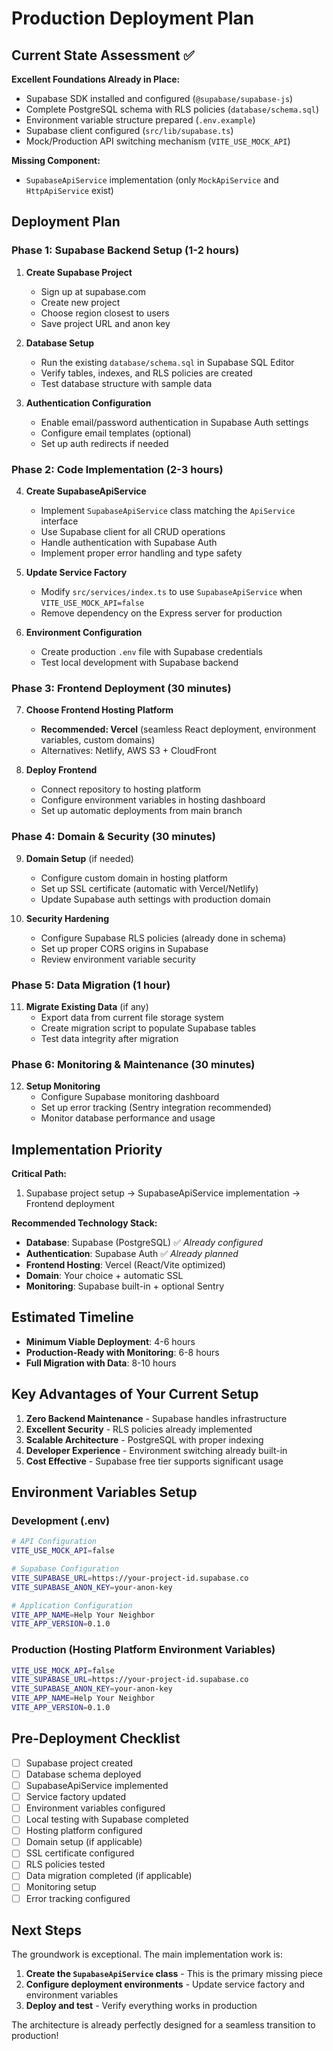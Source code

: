 # Production Deployment Plan

## Current State Assessment ✅

**Excellent Foundations Already in Place:**

- Supabase SDK installed and configured (`@supabase/supabase-js`)
- Complete PostgreSQL schema with RLS policies (`database/schema.sql`)
- Environment variable structure prepared (`.env.example`)
- Supabase client configured (`src/lib/supabase.ts`)
- Mock/Production API switching mechanism (`VITE_USE_MOCK_API`)

**Missing Component:**

- `SupabaseApiService` implementation (only `MockApiService` and `HttpApiService` exist)

## Deployment Plan

### Phase 1: Supabase Backend Setup (1-2 hours)

1. **Create Supabase Project**
   - Sign up at supabase.com
   - Create new project
   - Choose region closest to users
   - Save project URL and anon key

2. **Database Setup**
   - Run the existing `database/schema.sql` in Supabase SQL Editor
   - Verify tables, indexes, and RLS policies are created
   - Test database structure with sample data

3. **Authentication Configuration**
   - Enable email/password authentication in Supabase Auth settings
   - Configure email templates (optional)
   - Set up auth redirects if needed

### Phase 2: Code Implementation (2-3 hours)

4. **Create SupabaseApiService**
   - Implement `SupabaseApiService` class matching the `ApiService` interface
   - Use Supabase client for all CRUD operations
   - Handle authentication with Supabase Auth
   - Implement proper error handling and type safety

5. **Update Service Factory**
   - Modify `src/services/index.ts` to use `SupabaseApiService` when `VITE_USE_MOCK_API=false`
   - Remove dependency on the Express server for production

6. **Environment Configuration**
   - Create production `.env` file with Supabase credentials
   - Test local development with Supabase backend

### Phase 3: Frontend Deployment (30 minutes)

7. **Choose Frontend Hosting Platform**
   - **Recommended: Vercel** (seamless React deployment, environment variables, custom domains)
   - Alternatives: Netlify, AWS S3 + CloudFront

8. **Deploy Frontend**
   - Connect repository to hosting platform
   - Configure environment variables in hosting dashboard
   - Set up automatic deployments from main branch

### Phase 4: Domain & Security (30 minutes)

9. **Domain Setup** (if needed)
   - Configure custom domain in hosting platform
   - Set up SSL certificate (automatic with Vercel/Netlify)
   - Update Supabase auth settings with production domain

10. **Security Hardening**
    - Configure Supabase RLS policies (already done in schema)
    - Set up proper CORS origins in Supabase
    - Review environment variable security

### Phase 5: Data Migration (1 hour)

11. **Migrate Existing Data** (if any)
    - Export data from current file storage system
    - Create migration script to populate Supabase tables
    - Test data integrity after migration

### Phase 6: Monitoring & Maintenance (30 minutes)

12. **Setup Monitoring**
    - Configure Supabase monitoring dashboard
    - Set up error tracking (Sentry integration recommended)
    - Monitor database performance and usage

## Implementation Priority

**Critical Path:**

1. Supabase project setup → SupabaseApiService implementation → Frontend deployment

**Recommended Technology Stack:**

- **Database**: Supabase (PostgreSQL) ✅ _Already configured_
- **Authentication**: Supabase Auth ✅ _Already planned_
- **Frontend Hosting**: Vercel (React/Vite optimized)
- **Domain**: Your choice + automatic SSL
- **Monitoring**: Supabase built-in + optional Sentry

## Estimated Timeline

- **Minimum Viable Deployment**: 4-6 hours
- **Production-Ready with Monitoring**: 6-8 hours
- **Full Migration with Data**: 8-10 hours

## Key Advantages of Your Current Setup

1. **Zero Backend Maintenance** - Supabase handles infrastructure
2. **Excellent Security** - RLS policies already implemented
3. **Scalable Architecture** - PostgreSQL with proper indexing
4. **Developer Experience** - Environment switching already built-in
5. **Cost Effective** - Supabase free tier supports significant usage

## Environment Variables Setup

### Development (.env)

```bash
# API Configuration
VITE_USE_MOCK_API=false

# Supabase Configuration
VITE_SUPABASE_URL=https://your-project-id.supabase.co
VITE_SUPABASE_ANON_KEY=your-anon-key

# Application Configuration
VITE_APP_NAME=Help Your Neighbor
VITE_APP_VERSION=0.1.0
```

### Production (Hosting Platform Environment Variables)

```bash
VITE_USE_MOCK_API=false
VITE_SUPABASE_URL=https://your-project-id.supabase.co
VITE_SUPABASE_ANON_KEY=your-anon-key
VITE_APP_NAME=Help Your Neighbor
VITE_APP_VERSION=0.1.0
```

## Pre-Deployment Checklist

- [ ] Supabase project created
- [ ] Database schema deployed
- [ ] SupabaseApiService implemented
- [ ] Service factory updated
- [ ] Environment variables configured
- [ ] Local testing with Supabase completed
- [ ] Hosting platform configured
- [ ] Domain setup (if applicable)
- [ ] SSL certificate configured
- [ ] RLS policies tested
- [ ] Data migration completed (if applicable)
- [ ] Monitoring setup
- [ ] Error tracking configured

## Next Steps

The groundwork is exceptional. The main implementation work is:

1. **Create the `SupabaseApiService` class** - This is the primary missing piece
2. **Configure deployment environments** - Update service factory and environment variables
3. **Deploy and test** - Verify everything works in production

The architecture is already perfectly designed for a seamless transition to production!
